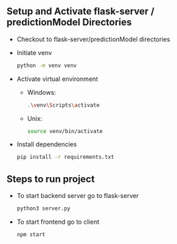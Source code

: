 ## Setup and Activate flask-server / predictionModel Directories

- Checkout to flask-server/predictionModel directories
- Initiate venv
    ```bash
    python -m venv venv
    ```

- Activate virtual environment
    - Windows:
        ```bash
        .\venv\Scripts\activate
        ```
    - Unix:
        ```bash
        source venv/bin/activate
        ```

- Install dependencies
    ```bash
    pip install -r requirements.txt
    ```

## Steps to run project
- To start backend server go to flask-server
    ```bash
    python3 server.py
    ```
- To start frontend go to client 
    ```bash
    npm start
    ```
